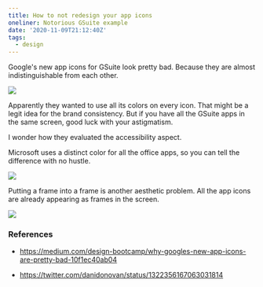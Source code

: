 ```yaml
---
title: How to not redesign your app icons
oneliner: Notorious GSuite example
date: '2020-11-09T21:12:40Z'
tags:
  - design
---
```


Google's new app icons for GSuite look pretty bad.
Because they are almost indistinguishable from each other.

![](/images/notes/google-gsuite-icons.png)

Apparently they wanted to use all its colors on every icon.
That might be a legit idea for the brand consistency.
But if you have all the GSuite apps in the same screen, good luck with your astigmatism.

I wonder how they evaluated the accessibility aspect.

Microsoft uses a distinct color for all the office apps, so you can tell the difference with no hustle.

![](/images/notes/microsoft-office-icons.png)

Putting a frame into a frame is another aesthetic problem.
All the app icons are already appearing as frames in the screen.

![](/images/notes/google-calendar-logo-frame-within-a-frame.png)

### References

- https://medium.com/design-bootcamp/why-googles-new-app-icons-are-pretty-bad-10f1ec40ab04

- https://twitter.com/danidonovan/status/1322356167063031814
